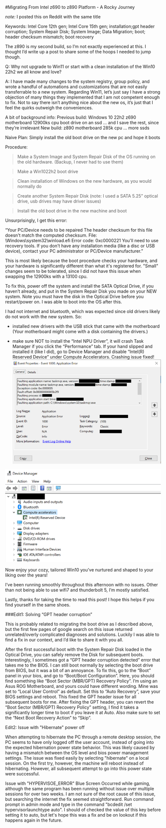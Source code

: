 #Migrating From Intel z690 to z890 Platform - A Rocky Journey

*note:* I posted this on Reddit with the same title

Keywords: Intel Core 12th gen; Intel Core 15th gen; installation;gpt header corruption; System Repair Disk; System Image; Data Migration; boot; header checksum mismatch; boot recovery

The z890 is my second build, so I’m not exactly experienced at this. I thought I’d write up a post to share some of the hoops I needed to jump though.

Q: Why not upgrade to Win11 or start with a clean installation of the Win10 22h2 we all know and love?

A: I have made many changes to the system registry, group policy, and wrote a handful of automations and customizations that are not easily transferrable to a new system. Regarding Win11, let’s just say I have a strong objection of many things they implemented that I am not competent enough to fix. Not to say there isn’t anything nice about the new os, it’s just that I feel the quirks outweigh the conveniences.

A bit of background info: 
Previous build: Windows 10 22h2 z690 motherboard 12900ks cpu boot drive on an ssd … and I save the rest, since they’re irrelevant
New build: z890 motherboard 285k cpu … more ssds

Naive Plan: Simply install the old boot drive on the new pc and hope it boots

Procedure:
>Make a System Image and System Repair Disk of the OS running on the old hardware. (Backup, I never had to use them)

>Make a Win1022h2 boot drive

>Clean installation of Windows on the new hardware, as you would normally do

>Create another System Repair Disk (note: I used a SATA 5.25” optical drive, usb drives may have driver issues)

>Install the old boot drive in the new machine and boot

Unsurprisingly, I get this error:

“Your PC/Device needs to be repaired The header checksum for this file doesn't match the computed checksum. File: \Windows\system32\winload.efi Error code: 0xc0000221 You'll need to use recovery tools. If you don't have any installation media (like a disc or USB device), contact your PC administrator or PC/Device manufacturer.”

This is most likely because the boot procedure checks your hardware, and your hardware is significantly different than what it's registered for. "Small" changes seem to be tolerated, since I did not have this issue when swapping the 12900ks with a 13100 cpu.

To fix this, power off the system and install the SATA Optical Drive, if you haven’t already, and put in the System Repair Disk you made on your NEW system. Note you must have the disk in the Optical Drive before you restart/power on. I was able to boot into the OS after this.

I had not internet and bluetooth, which was expected since old drivers likely do not work with the new system. So:

- installed new drivers with the USB stick that came with the motherboard (Your motherboard might come with a disk containing the drivers.)

- make sure NOT to install the “Intel NPU Driver”, it will crash Task Manager if you click the “Performance” tab. If your hand slipped and installed it (like I did), go to Device Manager and disable “Intel(R) Reserved Device” under Compute Accelerators. Crashing issue fixed!
![NPU-taskmanagererror](./NPU-taskmanagererror-b.PNG.png)

![IntelNPUDevice](./IntelNPUDevice-b.PNG.png)


Now enjoy your cozy, tailored Win10 you’ve nurtured and shaped to your liking over the years!

I’ve been running smoothly throughout this afternoon with no issues. Other than not being able to use wifi7 and thunderbolt 5, I’m mostly satisfied.

Lastly, thanks for taking the time to read this post! I hope this helps if you find yourself in the same shoes.

###Edit1: Solving “GPT header corruption”

This is probably related to migrating the boot drive as I described above, but the first few pages of google search on this issue returned unrelated/overly complicated diagnoses and solutions. Luckily I was able to find a fix in our context, and I’d like to share it with you all.

After the first successful boot with the System Repair Disk loaded in the Optical Drive, you can safely remove the Disk for subsequent boots. Interestingly, I sometimes got a “GPT header corruption detected” error that takes me to the BIOS. I can still boot normally by selecting the boot drive from BIOS, but it was a bit of an annoyance. To fix this, go to the “Boot” panel in your bios, and go to “Boot/Boot Configuration”. Here, you should find something like “Boot Sector (MBR/GPT) Recovery Policy”. I’m using an Asus ROG Motherboard, and yours could have different wording. Mine was set to “Local User Control” as default. Set this to “Auto Recovery”, save your BIOS settings and reboot. This fixed the GPT header issue for all subsequent boots for me. After fixing the GPT header, you can revert the “Boot Sector (MBR/GPT) Recovery Policy” setting, I find it takes a significantly longer time to boot if you leave it at Auto. Also make sure to set the “Next Boot Recovery Action” to “Skip”.

Edit2: 
Issue with "Hibernate" power off

When attempting to hibernate the PC through a remote desktop session, the PC seems to have only logged off the user account, instead of going into the expected hibernation power state behavior. This was likely caused by having a mismatch between the OS level and bios power management settings. The issue was fixed easily by selecting "hibernate" on a local session. On the first try, however, the machine will reboot instead of hibernating. However, all subsequent attempt to go into this power state were successful.

Issue with "HYPERVISOE_ERROR" Blue Screen
Occurred while gaming, although the same program has been running without issue over multiple sessions for over two weeks. I am not sure of the root cause of this issue, but searching the internet the fix seemed straightforward. Run command prompt in admin mode and type in the command "bcdedit /set hypervisorlaunchtype auto". I should of checked the value of this key before setting it to auto, but let's hope this was a fix and be on lookout if this happens again in the future.